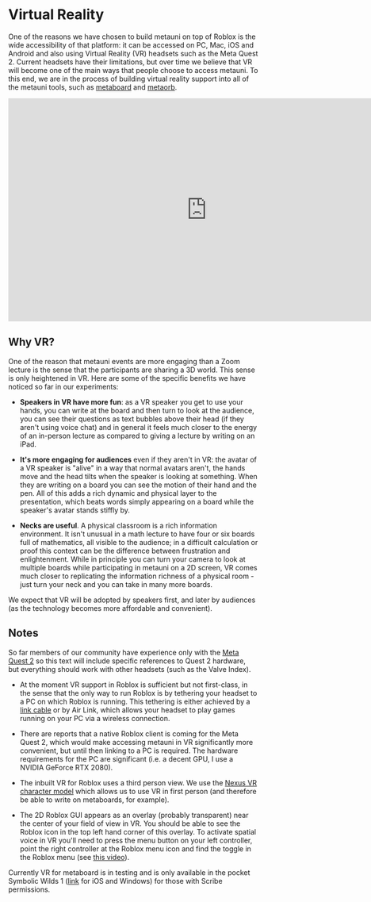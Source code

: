 # Virtual Reality

One of the reasons we have chosen to build metauni on top of Roblox is the wide accessibility of that platform: it can be accessed on PC, Mac, iOS and Android and also using Virtual Reality (VR) headsets such as the Meta Quest 2. Current headsets have their limitations, but over time we believe that VR will become one of the main ways that people choose to access metauni. To this end, we are in the process of building virtual reality support into all of the metauni tools, such as [metaboard](https://github.com/metauni/metaboard) and [metaorb](https://github.com/metauni/orb).

<iframe width="800" height="450" src="https://www.youtube.com/embed/I97UUnhPC2c" title="YouTube video player" frameborder="0" allow="accelerometer; autoplay; clipboard-write; encrypted-media; gyroscope; picture-in-picture" allowfullscreen></iframe>

## Why VR?

One of the reason that metauni events are more engaging than a Zoom lecture is the sense that the participants are sharing a 3D world. This sense is only heightened in VR. Here are some of the specific benefits we have noticed so far in our experiments:

* **Speakers in VR have more fun**: as a VR speaker you get to use your hands, you can write at the board and then turn to look at the audience, you can see their questions as text bubbles above their head (if they aren't using voice chat) and in general it feels much closer to the energy of an in-person lecture as compared to giving a lecture by writing on an iPad.

* **It's more engaging for audiences** even if they aren't in VR: the avatar of a VR speaker is "alive" in a way that normal avatars aren't, the hands move and the head tilts when the speaker is looking at something. When they are writing on a board you can see the motion of their hand and the pen. All of this adds a rich dynamic and physical layer to the presentation, which beats words simply appearing on a board while the speaker's avatar stands stiffly by.

* **Necks are useful**. A physical classroom is a rich information environment. It isn't unusual in a math lecture to have four or six boards full of mathematics, all visible to the audience; in a difficult calculation or proof this context can be the difference between frustration and enlightenment. While in principle you can turn your camera to look at multiple boards while participating in metauni on a 2D screen, VR comes much closer to replicating the information richness of a physical room - just turn your neck and you can take in many more boards.

We expect that VR will be adopted by speakers first, and later by audiences (as the technology becomes more affordable and convenient).

## Notes

So far members of our community have experience only with the [Meta Quest 2](https://store.facebook.com/au/quest/products/quest-2/) so this text will include specific references to Quest 2 hardware, but everything should work with other headsets (such as the Valve Index). 

* At the moment VR support in Roblox is sufficient but not first-class, in the sense that the only way to run Roblox is by tethering your headset to a PC on which Roblox is running. This tethering is either achieved by a [link cable](https://store.facebook.com/au/quest/accessories/quest-2/link-cable/) or by Air Link, which allows your headset to play games running on your PC via a wireless connection.

* There are reports that a native Roblox client is coming for the Meta Quest 2, which would make accessing metauni in VR significantly more convenient, but until then linking to a PC is required. The hardware requirements for the PC are significant (i.e. a decent GPU, I use a NVIDIA GeForce RTX 2080).

* The inbuilt VR for Roblox uses a third person view. We use the [Nexus VR character model](https://thenexusavenger.itch.io/nexus-vr-character-model) which allows us to use VR in first person (and therefore be able to write on metaboards, for example).

* The 2D Roblox GUI appears as an overlay (probably transparent) near the center of your field of view in VR. You should be able to see the Roblox icon in the top left hand corner of this overlay. To activate spatial voice in VR you'll need to press the menu button on your left controller, point the right controller at the Roblox menu icon and find the toggle in the Roblox menu (see [this video](https://youtu.be/4AjUzqqjsGg)).

Currently VR for metaboard is in testing and is only available in the pocket Symbolic Wilds 1 ([link](https://www.roblox.com/games/start?placeId=8165217582&launchData=pocket:Symbolic%20Wilds%201) for iOS and Windows) for those with Scribe permissions.
